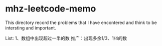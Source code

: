 # mhz-leetcode-memo
This directory record the problems that I have encontered and think to be intersting and important.

List:
1、数组中出现超过一半的数
   推广：出现多余1/3、1/4的数